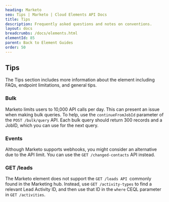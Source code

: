 ```yaml
---
heading: Marketo
seo: Tips | Marketo | Cloud Elements API Docs
title: Tips
description: Frequently asked questions and notes on conventions.
layout: docs
breadcrumbs: /docs/elements.html
elementId: 85
parent: Back to Element Guides
order: 50
---
```


## Tips

The Tips section includes more information about the element including FAQs, endpoint limitations, and general tips.

### Bulk
Marketo limits users to 10,000 API calls per day. This can present an issue when making bulk queries. To help, use the `continueFromJobId` parameter of the `POST /bulk/query`  API.  Each bulk query should return 300 records and a JobID, which you can use for the next query.

### Events
Although Marketo supports webhooks, you might consider an alternative due to the API limit. You can use the `GET /changed-contacts` API instead.

### GET /leads
The Marketo element does not support the `GET /leads API `commonly found in the Marketing hub. Instead, use `GET /activity-types` to find a relevant Lead Activity ID, and then use that ID in the `where` CEQL parameter in `GET /activities`.
